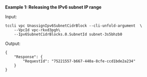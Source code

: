 **Example 1: Releasing the IPv6 subnet IP range**



Input: 

```
tccli vpc UnassignIpv6SubnetCidrBlock --cli-unfold-argument  \
    --VpcId vpc-rkxd3pgh\
    --Ipv6SubnetCidrBlocks.0.SubnetId subnet-3s5bhzb0
```

Output: 
```
{
    "Response": {
        "RequestId": "75221557-b667-440a-8cfe-ccd1bde2a234"
    }
}
```

